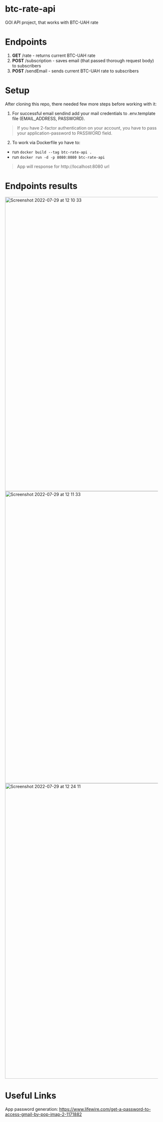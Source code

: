 # btc-rate-api
GOl API project, that works with BTC-UAH rate

# Endpoints
1. **GET** /rate - returns current BTC-UAH rate
2. **POST** /subscription - saves email (that passed thorough request body) to subscribers
3. **POST** /sendEmail - sends current BTC-UAH rate to subscribers

# Setup
After cloning this repo, there needed few more steps before working with it:
1. For successful email sendind add your mail credentials to .env.template file (EMAIL_ADDRESS, PASSWORD).
>If you have 2-factor authentication on your account, you have to pass your application-password to PASSWORD field.

2. To work via Dockerfile yo have to:
  - run ```docker build --tag btc-rate-api .```
  - run ```docker run -d -p 8080:8080 btc-rate-api```
> App will response for http://localhost:8080 url

# Endpoints results

<img width="970" alt="Screenshot 2022-07-29 at 12 10 33" src="https://user-images.githubusercontent.com/59099358/181728006-1b7d26cc-b90e-48d6-94f1-448961a2c38b.png">
<img width="963" alt="Screenshot 2022-07-29 at 12 11 33" src="https://user-images.githubusercontent.com/59099358/181728018-cf9a95fc-7aeb-4033-9ba1-31a4d051e225.png">
<img width="974" alt="Screenshot 2022-07-29 at 12 24 11" src="https://user-images.githubusercontent.com/59099358/181728871-e425efe9-7af2-48e1-b578-a64f724361ea.png">


# Useful Links
App password generation: https://www.lifewire.com/get-a-password-to-access-gmail-by-pop-imap-2-1171882
